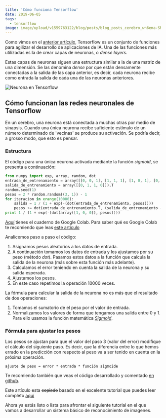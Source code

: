 ```yaml
---
title: 'Cómo funciona Tensorflow'
date: 2019-06-05
tags:
  - tensorflow
image: image/upload/v1559763122/blog/posts/blog_posts_cerebro_wn6ema-Sharpened_bisuqe.jpg
---
```


Como vimos en el [anterior artículo](https://www.jesusflores.dev/posts/introduccion-a-tensorflow/),
Tensorflow es un conjunto de funciones para agilizar el desarrollo de aplicaciones de IA. Una de las funciones más 
utilizadas es la de crear capas de neuronas, o *dense layers*.

Estas capas de neuronas siguen una estructura similar a la de una matriz de una dimensión. Se las 
denomina *dense* por que están densamente conectadas a la salida de las capa anterior, 
es decir, cada neurona recibe como entrada la salida de cada una de las neuronas anteriores.

![Neurona en Tensorflow](https://res.cloudinary.com/dervmg1zk/image/upload/v1559761517/blog/posts/neurona0.png)

## Cómo funcionan las redes neuronales de Tensorflow

En un cerebro, una neurona está conectada a muchas otras por medio de sinapsis. Cuando una 
única neurona recibe suficiente estímulo de un número determinado de 'vecinas' se produce 
su activación. Se podría decir, a grosso modo, que esto es pensar.

### Estructura

El código para una única neurona activada mediante la función *sigmoid*, se presenta a 
continuación:

```python
from numpy import exp, array, random, dot
entrada_de_entrenamiento = array([[0, 0, 1], [1, 1, 1], [1, 0, 1], [0, 1, 1]])
salida_de_entrenamiento = array([[0, 1, 1, 0]]).T
random.seed(1)
pesos = 2 * random.random((3, 1)) - 1
for iteracion in xrange(10000):
    salida = 1 / (1 + exp(-(dot(entrada_de_entrenamiento, pesos))))
    pesos += dot(entrada_de_entrenamiento.T, (salida_de_entrenamiento - salida) * salida * (1 - salida))
print 1 / (1 + exp(-(dot(array([1, 0, 0]), pesos))))
```

[Aquí](https://drive.google.com/open?id=1rL1zFxsVWMgbgmdIx6XpamIRnFVV-kiS) tienes el 
cuaderno de Google Colab. Para saber qué es Google Colab te recomiendo que leas 
[este artículo](https://medium.com/@pau.martinez/google-colab-tips-para-principiantes-e39d6e7051d4)

Analicemos paso a paso el código:
1. Asignamos pesos aleatorios a los datos de entrada.
2. A continuación tomamos los datos de entrada y los ajustamos por su peso (método _dot_). 
Pasamos estos datos a la función que calcula la salida de la neurona (más sobre esta función
más adelante).
3. Calculamos el error teniendo en cuenta la salida de la neurona y su salida esperada.
4. Ajustamos los pesos.
5. En este caso repetimos la operación 10000 veces.

La fórmula para calcular la salida de la neurona no es más que el resultado de dos operaciones:
1. Tomamos el sumatorio de el peso por el valor de entrada.
2. Normalizamos los valores de forma que tengamos una salida entre 0 y 1.
Para ello usamos la función matemática [*Sigmoid*](https://es.wikipedia.org/wiki/Funci%C3%B3n_sigmoide).

### Fórmula para ajustar los pesos
Los pesos se ajustan para que el valor del paso 3 (valor del error) 
modifique el cálculo del siguiente paso. Es decir, que la diferencia 
entre lo que hemos errado en la predicción con respecto al peso va a ser 
tenido en cuenta en la próxima operación.

`ajuste de peso = error * entrada * función sigmoide` 

Te recomiendo también que veas el código desarrollado y comentado [en github](https://github.com/miloharper/simple-neural-network).

Este artículo esta ~~copiado~~ basado en el excelente tutorial que puedes 
leer completo [aquí](https://medium.com/technology-invention-and-more/how-to-build-a-simple-neural-network-in-9-lines-of-python-code-cc8f23647ca1)

Ahora ya estás listo o lista para afrontar el siguiente tutorial en el que
vamos a desarrollar un sistema básico de reconocimiento de imagenes.

